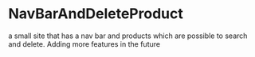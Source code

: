 # NavBarAndDeleteProduct
a small site that has a nav bar and products which are possible to search and delete. Adding more features in the future

